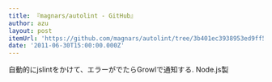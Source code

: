 ```yaml
---
title: 『magnars/autolint - GitHub』
author: azu
layout: post
itemUrl: 'https://github.com/magnars/autolint/tree/3b401ec3938953ed9ff5a368eaa32819100100f1'
date: '2011-06-30T15:00:00.000Z'
---
```

自動的にjslintをかけて、エラーがでたらGrowlで通知する. Node.js製
